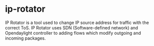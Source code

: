 ip-rotator
==========
IP Rotator is a tool used to change IP source address for traffic with the correct ToS. IP Rotator uses SDN (Software-defined network) and Opendaylight controller to adding flows which modify outgoing and incoming packages. 
